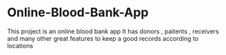 # Online-Blood-Bank-App
This project is an online blood bank app 
It has donors , paitents , receivers and many other great features to keep a good records according to locations 
